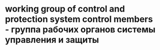 # working group of control and protection system control members - группа рабочих органов системы управления и защиты

